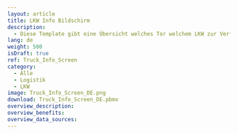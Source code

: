 ```yaml
---
layout: article
title: LKW Info Bildschirm
description: 
  - Diese Template gibt eine Übersicht welches Tor welchem LKW zur Verfügung steht.
lang: de
weight: 500
isDraft: true
ref: Truck_Info_Screen
category:
  - Alle
  - Logistik
  - LKW
image: Truck_Info_Screen_DE.png
download: Truck_Info_Screen_DE.pbmx
overview_description:
overview_benefits:
overview_data_sources:
---
```

